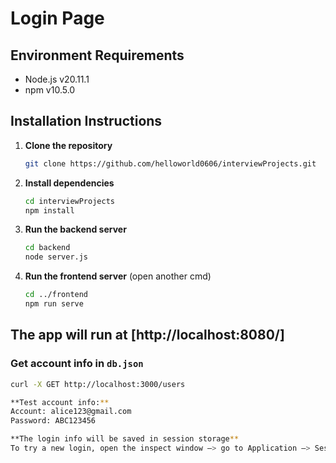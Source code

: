 # Login Page

## Environment Requirements
- Node.js v20.11.1
- npm v10.5.0

## Installation Instructions

1. **Clone the repository**
    ```bash
    git clone https://github.com/helloworld0606/interviewProjects.git
    ```

2. **Install dependencies**
    ```bash
    cd interviewProjects
    npm install
    ```

3. **Run the backend server**
    ```bash
    cd backend
    node server.js
    ```

4. **Run the frontend server** (open another cmd)
    ```bash
    cd ../frontend
    npm run serve
    ```

## The app will run at [http://localhost:8080/]

### Get account info in `db.json`
```bash
curl -X GET http://localhost:3000/users

**Test account info:**
Account: alice123@gmail.com
Password: ABC123456

**The login info will be saved in session storage**
To try a new login, open the inspect window —> go to Application —> SessionStorage —> clear all login records —> refresh the website
